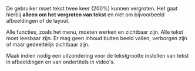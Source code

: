<!-- @license CC0-1.0 -->

De gebruiker moet tekst twee keer (200%) kunnen vergroten. Het gaat hierbij **alleen om het vergroten van tekst** en niet om bijvoorbeeld afbeeldingen of de layout.

Alle functies, zoals het menu, moeten werken en zichtbaar zijn. Alle tekst moet leesbaar zijn. Er mag geen inhoud buiten beeld vallen, verborgen zijn of maar gedeeltelijk zichtbaar zijn.

Maak indien nodig een uitzondering voor de tekstgrootte instellen van tekst in afbeeldingen en van ondertitels in video's.
